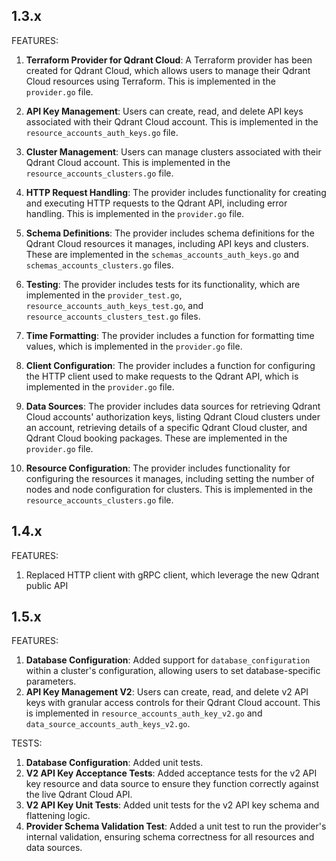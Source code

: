 ## 1.3.x 

FEATURES:

1. **Terraform Provider for Qdrant Cloud**: A Terraform provider has been created for Qdrant Cloud, which allows users to manage their Qdrant Cloud resources using Terraform. This is implemented in the `provider.go` file.

2. **API Key Management**: Users can create, read, and delete API keys associated with their Qdrant Cloud account. This is implemented in the `resource_accounts_auth_keys.go` file.

3. **Cluster Management**: Users can manage clusters associated with their Qdrant Cloud account. This is implemented in the `resource_accounts_clusters.go` file.

4. **HTTP Request Handling**: The provider includes functionality for creating and executing HTTP requests to the Qdrant API, including error handling. This is implemented in the `provider.go` file.

5. **Schema Definitions**: The provider includes schema definitions for the Qdrant Cloud resources it manages, including API keys and clusters. These are implemented in the `schemas_accounts_auth_keys.go` and `schemas_accounts_clusters.go` files.

6. **Testing**: The provider includes tests for its functionality, which are implemented in the `provider_test.go`, `resource_accounts_auth_keys_test.go`, and `resource_accounts_clusters_test.go` files.

7. **Time Formatting**: The provider includes a function for formatting time values, which is implemented in the `provider.go` file.

8. **Client Configuration**: The provider includes a function for configuring the HTTP client used to make requests to the Qdrant API, which is implemented in the `provider.go` file.

9. **Data Sources**: The provider includes data sources for retrieving Qdrant Cloud accounts' authorization keys, listing Qdrant Cloud clusters under an account, retrieving details of a specific Qdrant Cloud cluster, and Qdrant Cloud booking packages. These are implemented in the `provider.go` file.

10. **Resource Configuration**: The provider includes functionality for configuring the resources it manages, including setting the number of nodes and node configuration for clusters. This is implemented in the `resource_accounts_clusters.go` file.

## 1.4.x

FEATURES:

1. Replaced HTTP client with gRPC client, which leverage the new Qdrant public API

## 1.5.x

FEATURES:

1. **Database Configuration**: Added support for `database_configuration` within a cluster's configuration, allowing users to set database-specific parameters.
2. **API Key Management V2**: Users can create, read, and delete v2 API keys with granular access controls for their Qdrant Cloud account. This is implemented in `resource_accounts_auth_key_v2.go` and `data_source_accounts_auth_keys_v2.go`.

TESTS:

1. **Database Configuration**: Added unit tests.
2. **V2 API Key Acceptance Tests**: Added acceptance tests for the v2 API key resource and data source to ensure they function correctly against the live Qdrant Cloud API.
3. **V2 API Key Unit Tests**: Added unit tests for the v2 API key schema and flattening logic.
4. **Provider Schema Validation Test**: Added a unit test to run the provider's internal validation, ensuring schema correctness for all resources and data sources.
